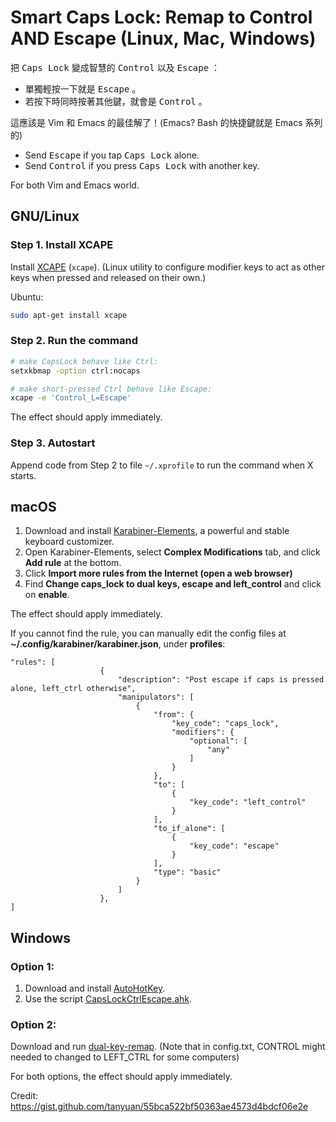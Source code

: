# Smart Caps Lock: Remap to Control AND Escape (Linux, Mac, Windows)

把 <kbd>Caps Lock</kbd> 變成智慧的 <kbd>Control</kbd> 以及 <kbd>Escape</kbd> ：

- 單獨輕按一下就是 <kbd>Escape</kbd> 。
- 若按下時同時按著其他鍵，就會是 <kbd>Control</kbd> 。

這應該是 Vim 和 Emacs 的最佳解了！(Emacs? Bash 的快捷鍵就是 Emacs 系列的)

- Send <kbd>Escape</kbd> if you tap <kbd>Caps Lock</kbd> alone.
- Send <kbd>Control</kbd> if you press <kbd>Caps Lock</kbd> with another key.

For both Vim and Emacs world.

## GNU/Linux

### Step 1. Install XCAPE

Install [XCAPE](https://github.com/alols/xcape) (`xcape`). (Linux utility to configure modifier keys to act as other keys when pressed and released on their own.)

Ubuntu:

```bash
sudo apt-get install xcape
```

### Step 2. Run the command

```bash
# make CapsLock behave like Ctrl:
setxkbmap -option ctrl:nocaps

# make short-pressed Ctrl behave like Escape:
xcape -e 'Control_L=Escape'
```
The effect should apply immediately.

### Step 3. Autostart

Append code from Step 2 to file `~/.xprofile` to run the command when X starts.

## macOS

1. Download and install [Karabiner-Elements](https://pqrs.org/osx/karabiner/), a powerful and stable keyboard customizer.
2. Open Karabiner-Elements, select **Complex Modifications** tab, and click **Add rule** at the bottom.
3. Click **Import more rules from the Internet (open a web browser)**
4. Find **Change caps_lock to dual keys, escape and left_control** and click on **enable**.

The effect should apply immediately.

If you cannot find the rule, you can manually edit the config files at **~/.config/karabiner/karabiner.json**, under **profiles**:

```
"rules": [
                    {
                        "description": "Post escape if caps is pressed alone, left_ctrl otherwise",
                        "manipulators": [
                            {
                                "from": {
                                    "key_code": "caps_lock",
                                    "modifiers": {
                                        "optional": [
                                            "any"
                                        ]
                                    }
                                },
                                "to": [
                                    {
                                        "key_code": "left_control"
                                    }
                                ],
                                "to_if_alone": [
                                    {
                                        "key_code": "escape"
                                    }
                                ],
                                "type": "basic"
                            }
                        ]
                    },
]
```

## Windows

### Option 1:

1. Download and install [AutoHotKey](https://autohotkey.com/).
2. Use the script [CapsLockCtrlEscape.ahk](https://gist.github.com/sedm0784/4443120).

### Option 2:

Download and run [dual-key-remap](https://github.com/ililim/dual-key-remap). (Note that in config.txt, CONTROL might needed to changed to LEFT_CTRL for some computers)

For both options, the effect should apply immediately.

Credit: https://gist.github.com/tanyuan/55bca522bf50363ae4573d4bdcf06e2e

